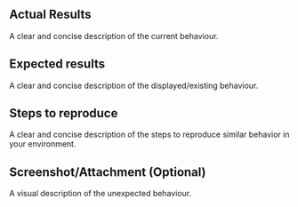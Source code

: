 
Actual Results
--
A clear and concise description of the current behaviour. 

Expected results
--
A clear and concise description of the displayed/existing behaviour.

Steps to reproduce
--
A clear and concise description of the steps to reproduce similar behavior in your environment.

Screenshot/Attachment (Optional)
--
A visual description of the unexpected behaviour.
